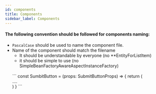 ```yaml
---
id: components
title: Components
sidebar_label: Components
---
```


#### The following convention should be followed for components naming:

* `PascalCase` should be used to name the component file.
* Name of the component should match the filename 
  * It should be understandable by everyone (no **EntityForListItem)
  * it should be simple to use (no SimpleBeanFactoryAwareAspectInstanceFactory)
  <br />
  ```
  const SumbitButton = (props: SubmitButtonProps) => {
    return (
      <div>
        ....
      </div>
    )
  }
  ```

